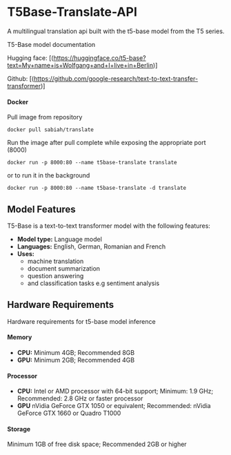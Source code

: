 # T5Base-Translate-API

A multilingual translation api built with the t5-base model from the T5 series.

T5-Base model documentation

Hugging face: [(https://huggingface.co/t5-base?text=My+name+is+Wolfgang+and+I+live+in+Berlin)]

Github: [(https://github.com/google-research/text-to-text-transfer-transformer)]

#### Docker

Pull image from repository

```
docker pull sabiah/translate
```

Run the image after pull complete while exposing the appropriate port (8000)

```
docker run -p 8000:80 --name t5base-translate translate
```

or to run it in the background

```
docker run -p 8000:80 --name t5base-translate -d translate
```

## Model Features

T5-Base is a text-to-text transformer model with the following features:

- **Model type:** Language model
- **Languages:** English, German, Romanian and French
- **Uses:**
  - machine translation
  - document summarization
  - question answering
  - and classification tasks e.g sentiment analysis

## Hardware Requirements

Hardware requirements for t5-base model inference

#### Memory

- **CPU:** Minimum 4GB; Recommended 8GB
- **GPU:** Minimum 2GB; Recommended 4GB

#### Processor

- **CPU:** Intel or AMD processor with 64-bit support; Minimum: 1.9 GHz; Recommended: 2.8 GHz or faster processor
- **GPU** nVidia GeForce GTX 1050 or equivalent; Recommended: nVidia GeForce GTX 1660 or Quadro T1000

#### Storage

Minimum 1GB of free disk space; Recommended 2GB or higher
